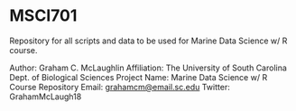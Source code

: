 # MSCI701
Repository for all scripts and data to be used for Marine Data Science w/ R course.

Author: Graham C. McLaughlin
Affiliation: The University of South Carolina Dept. of Biological Sciences
Project Name: Marine Data Science w/ R Course Repository
Email: grahamcm@email.sc.edu
Twitter: GrahamMcLaugh18
